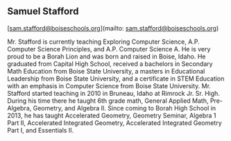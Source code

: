 ## Samuel Stafford

[sam.stafford@boiseschools.org](mailto: sam.stafford@boiseschools.org)

Mr. Stafford is currently teaching Exploring Computer Science, A.P. Computer Science Principles, and A.P. Computer Science A. He is very proud to be a Borah Lion and was born and raised in Boise, Idaho. He graduated from Capital High School, received a bachelors in Secondary Math Education from Boise State University, a masters in Educational Leadership from Boise State University, and a certificate in STEM Education with an emphasis in Computer Science from Boise State University. Mr. Stafford started teaching in 2010 in Bruneau, Idaho at Rimrock Jr. Sr. High. During his time there he taught 6th grade math, General Applied Math, Pre-Algebra, Geometry, and Algebra II. Since coming to Borah High School in 2013, he has taught Accelerated Geometry, Geometry Seminar, Algebra 1 Part II, Accelerated Integrated Geometry, Accelerated Integrated Geometry Part I, and Essentials II.
